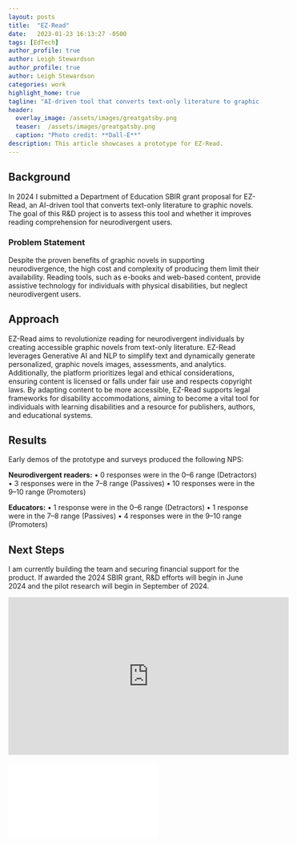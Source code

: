 ```yaml
---
layout: posts
title:  "EZ-Read"
date:   2023-01-23 16:13:27 -0500
tags: [EdTech]
author_profile: true
author: Leigh Stewardson
author_profile: true
author: Leigh Stewardson
categories: work
highlight_home: true
tagline: "AI-driven tool that converts text-only literature to graphic novels"
header:
  overlay_image: /assets/images/greatgatsby.png
  teaser:  /assets/images/greatgatsby.png
  caption: "Photo credit: **Dall-E**"
description: This article showcases a prototype for EZ-Read.
---
```


## Background
In 2024 I submitted a Department of Education SBIR grant proposal for EZ-Read, an AI-driven tool that converts text-only literature to graphic novels. The goal of this R&D project is to assess this tool and whether it improves reading comprehension for neurodivergent users.

### Problem Statement
Despite the proven benefits of graphic novels in supporting neurodivergence, the high cost and complexity of producing them limit their availability. Reading tools, such as e-books and web-based content, provide assistive technology for individuals with physical disabilities, but neglect neurodivergent users.

## Approach
EZ-Read aims to revolutionize reading for neurodivergent individuals by creating accessible graphic novels from text-only literature. EZ-Read leverages Generative AI and NLP to simplify text and dynamically generate personalized, graphic novels images, assessments, and analytics. Additionally, the platform prioritizes legal and ethical considerations, ensuring content is licensed or falls under fair use and respects copyright laws. By adapting content to be more accessible, EZ-Read supports legal frameworks for disability accommodations, aiming to become a vital tool for individuals with learning disabilities and a resource for publishers, authors, and educational systems.

## Results
Early demos of the prototype and surveys produced the following NPS:

**Neurodivergent readers:**
• 0 responses were in the 0–6 range (Detractors)
• 3 responses were in the 7–8 range (Passives)
• 10 responses were in the 9–10 range (Promoters)

**Educators:**
• 1 response were in the 0–6 range (Detractors)
• 1 response were in the 7–8 range (Passives)
• 4 responses were in the 9–10 range (Promoters)

## Next Steps
I am currently building the team and securing financial support for the product. If awarded the 2024 SBIR grant, R&D efforts will begin in June 2024 and the pilot research will begin in September of 2024.



<iframe width="560" height="315" src="https://www.youtube.com/embed/l8yRzoVEfgo?si=wZLQ2Lft3OQTBF2G" title="YouTube video player" frameborder="0" allow="accelerometer; autoplay; clipboard-write; encrypted-media; gyroscope; picture-in-picture; web-share" allowfullscreen></iframe>

![](/assets/images/Aufero.PhaseIA.EZRead_narative.pdf)
